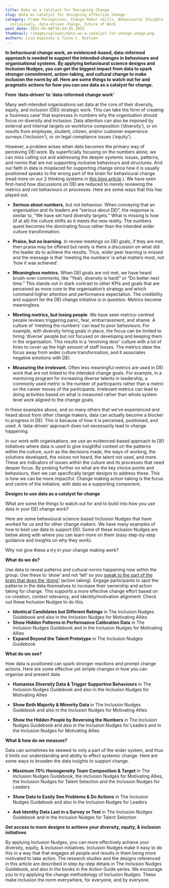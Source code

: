 ```yaml
---
title: Data as a Catalyst for Designing Change
slug: Data as catalyst for designing effective change
category: Frame Perceptions, Change Maker skills, Behavioural Insights, Leading
  inclusively, data-driven change, Future of Work
post_date: 2021-01-08T10:44:35.185Z
thumbnail: /images/uploads/data-as-a-catalyst-for-change-image.png
authors: Lisa Kepinski & Tinna C. Nielsen
---
```

**In behavioural change work, an evidenced-based, data-informed approach is needed to support the intended changes in behaviours and organisational systems. By applying behavioural science designs and Inclusion Nudges, you can get the biggest impact from data to spark stronger commitment, action-taking, and cultural change to make inclusion the norm by all. Here are some things to watch out for and pragmatic actions for how you can use data as a catalyst for change.**



**From ‘data-driven’ to ‘data-informed change work’**  

Many well-intended organisations set data at the core of their diversity, equity, and inclusion (DEI) strategic work. This can take the form of creating a ‘business case’ that expresses in numbers why the organisation should focus on diversity and inclusion. Data attention can also be imposed by external and internal targets on workforce composition (‘diversity’), or on results from employee, student, citizen, and/or customer experience surveys (‘inclusion’), or on legal compliance issues (‘equity’). 

However, a problem arises when data becomes the primary way of perceiving DEI work. By superficially focusing on the numbers alone, we can miss calling out and addressing the deeper systemic issues, patterns, and norms that are not supporting inclusive behaviours and structures. And our faith in data is misplaced for supporting change since how it is usually positioned speaks to the wrong part of the brain for behavioural change (read more on our 2 thinking systems in [this blog article](https://inclusion-nudges.org/blog/about-inclusion-nudges/power-of-inclusion-nudges) ). We have seen first-hand how discussions on DEI are reduced to merely reviewing the metrics and not behaviours or processes. Here are some ways that this has played out.



* **Serious about numbers**, but not behaviour. When conveying that an organisation and its leaders are “serious about DEI”, the response is similar to, “We have set hard diversity targets.” What is missing is how (if at all) the culture shifts as it meets the new reality. The numbers quest becomes the dominating focus rather than the intended wider culture transformation.


* **Praise, but no learning.** In review meetings on DEI goals, if they are met, then praise may be offered but rarely is there a discussion on what did the leader do to achieve the results. Thus, wider peer learning is missed and the message is that ‘meeting the numbers’ is what matters most, not ‘how it was achieved’. 


* **Meaningless metrics.** When DEI goals are not met, we have heard brush-over comments, like “Yeah, diversity is hard!” or “Do better next time.”  This stands out in stark contrast to other KPIs and goals that are perceived as more core to the organisation’s strategy and which command higher attention and performance expectation. The credibility and support for the DEI change initiative is in question. Metrics become meaningless.


* **Meeting metrics, but losing people**. We have seen metrics-centred people reviews triggering panic, fear, embarrassment, and shame. A culture of ‘meeting the numbers’ can lead to poor behaviours. For example, with diversity hiring goals in place, the focus can be limited to hiring ‘diverse’ people but not focused on developing and keeping them in the organisation. This results in a ‘revolving door’ culture with a lot of hires to cover up the high amount of staff losses. The metrics steer the focus away from wider culture transformation, and it associates negative emotions with DEI.


* **Measuring the irrelevant.** Often less meaningful metrics are used in DEI work that are not linked to the intended change goals. For example, in a mentoring program for increasing diverse talents in leadership, a commonly used metric is the number of participants rather than a metric on the career moves of the participants. Irrelevant metrics can lead to doing activities based on what is measured rather than whole system level work aligned to the change goals.

In these examples above, and so many others that we’ve experienced and heard about from other change makers, data can actually become a blocker to progress in DEI. This is because of how it is perceived, positioned, and used. A ‘data-driven’ approach does not necessarily lead to change happening. 

In our work with organisations, we use an evidenced-based approach to DEI initiatives where data is used to give insightful context on the patterns within the culture, such as the decisions made, the ways of working, the solutions developed, the voices not heard, the talent not used, and more. These are indicators of issues within the culture and its processes that need deeper focus. By probing further on what are the key choice points and behaviours, then we can specifically target designs to address these. This is how we can be more impactful. Change making action-taking is the focus and centre of the initiative, with data as a supporting component.



**Designs to use data as a catalyst for change** 

What are some the things to watch out for and to build into how you use data in your DEI change work? 

Here are some behavioural science-based Inclusion Nudges that have worked for us and for other change makers.  We have many examples of how to best use data to support DEI. Some of these Inclusion Nudges are below along with where you can learn more on them (easy step-by-step guidance and insights on why they work). 

Why not give these a try in your change making work?



**What do we do?** 

Use data to reveal patterns and cultural norms happening now within the group. Use these to ‘show’ and not ‘tell’ so you [speak to the part of the brain that does the ‘doing’](https://inclusion-nudges.org/blog/about-inclusion-nudges/power-of-inclusion-nudges)  (action taking). Engage participants to spot the patterns in the data themselves to increase their ownership and action taking for change. This supports a more effective change effort based on co-creation, context relevancy, and identity/motivation alignment. Check out these Inclusion Nudges to do this.

* **Identical Candidates but Different Ratings** in The Inclusion Nudges Guidebook and also in the Inclusion Nudges for Motivating Allies
* **Show Hidden Patterns in Performance Calibration Data** in The Inclusion Nudges Guidebook and in the Inclusion Nudges for Motivating Allies
* **Expand Beyond the Talent Prototype** in The Inclusion Nudges Guidebook 



**What do we see?**

How data is positioned can spark stronger reactions and prompt change actions. Here are some effective yet simple changes in how you can organise and present data.

* **Humanise Diversity Data & Trigger Supportive Behaviours** in The Inclusion Nudges Guidebook and also in the Inclusion Nudges for Motivating Allies


* **Show Both Majority & Minority Data** in The Inclusion Nudges Guidebook and also in the Inclusion Nudges for Motivating Allies


* **Show the Hidden People by Reversing the Numbers** in The Inclusion Nudges Guidebook and also in the Inclusion Nudges for Leaders and in the Inclusion Nudges for Motivating Allies



**What & how do we measure?** 

Data can sometimes be skewed to only a part of the wider system, and thus it limits our understanding and ability to effect systemic change. Here are some ways to broaden the data insights to support change.

* **Maximum 70% Homogeneity Team Composition & Target** in The Inclusion Nudges Guidebook, the inclusion Nudges for Motivating Allies, the Inclusion Nudges for Talent Selection and the Inclusion Nudges for Leaders


* **Show Data to Easily See Problems & Do Actions** in The Inclusion Nudges Guidebook and also in the Inclusion Nudges for Leaders 


* **Ask Identity Data Last in a Survey or Test** in The Inclusion Nudges Guidebook and in the Inclusion Nudges for Talent Selection



**Get access to more designs to achieve your diversity, equity, & inclusion initiatives**

By applying Inclusion Nudges, you can more effectively achieve your diversity, equity, & inclusion initiatives. Inclusion Nudges make it easy to do this in a way that that engages all people and results in them being more motivated to take action. The research studies and the designs referenced in this article are described in step-by-step details in The Inclusion Nudges Guidebook, and also in the books in the Action Guide series. We encourage you to try applying the change methodology of Inclusion Nudges. These make inclusion the norm everywhere, for everyone, and by everyone.
